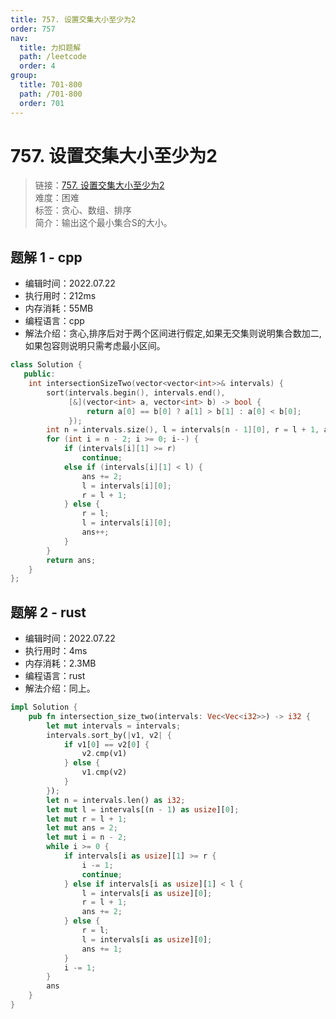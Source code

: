 ```yaml
---
title: 757. 设置交集大小至少为2
order: 757
nav:
  title: 力扣题解
  path: /leetcode
  order: 4
group:
  title: 701-800
  path: /701-800
  order: 701
---
```


# 757. 设置交集大小至少为2
    
> 链接：[757. 设置交集大小至少为2](https://leetcode.cn/problems/set-intersection-size-at-least-two/)  
> 难度：困难  
> 标签：贪心、数组、排序  
> 简介：输出这个最小集合S的大小。
      
## 题解 1 - cpp
- 编辑时间：2022.07.22
- 执行用时：212ms
- 内存消耗：55MB
- 编程语言：cpp
- 解法介绍：贪心,排序后对于两个区间进行假定,如果无交集则说明集合数加二,如果包容则说明只需考虑最小区间。
```cpp
class Solution {
   public:
    int intersectionSizeTwo(vector<vector<int>>& intervals) {
        sort(intervals.begin(), intervals.end(),
             [&](vector<int> a, vector<int> b) -> bool {
                 return a[0] == b[0] ? a[1] > b[1] : a[0] < b[0];
             });
        int n = intervals.size(), l = intervals[n - 1][0], r = l + 1, ans = 2;
        for (int i = n - 2; i >= 0; i--) {
            if (intervals[i][1] >= r)
                continue;
            else if (intervals[i][1] < l) {
                ans += 2;
                l = intervals[i][0];
                r = l + 1;
            } else {
                r = l;
                l = intervals[i][0];
                ans++;
            }
        }
        return ans;
    }
};
```

## 题解 2 - rust
- 编辑时间：2022.07.22
- 执行用时：4ms
- 内存消耗：2.3MB
- 编程语言：rust
- 解法介绍：同上。
```rust
impl Solution {
    pub fn intersection_size_two(intervals: Vec<Vec<i32>>) -> i32 {
        let mut intervals = intervals;
        intervals.sort_by(|v1, v2| {
            if v1[0] == v2[0] {
                v2.cmp(v1)
            } else {
                v1.cmp(v2)
            }
        });
        let n = intervals.len() as i32;
        let mut l = intervals[(n - 1) as usize][0];
        let mut r = l + 1;
        let mut ans = 2;
        let mut i = n - 2;
        while i >= 0 {
            if intervals[i as usize][1] >= r {
                i -= 1;
                continue;
            } else if intervals[i as usize][1] < l {
                l = intervals[i as usize][0];
                r = l + 1;
                ans += 2;
            } else {
                r = l;
                l = intervals[i as usize][0];
                ans += 1;
            }
            i -= 1;
        }
        ans
    }
}
```

      
